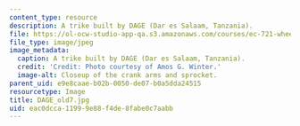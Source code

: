 ```yaml
---
content_type: resource
description: A trike built by DAGE (Dar es Salaam, Tanzania).
file: https://ol-ocw-studio-app-qa.s3.amazonaws.com/courses/ec-721-wheelchair-design-in-developing-countries-spring-2009/eac0dcca11999e88f4de8fabe0c7aabb_DAGE_old7.jpg
file_type: image/jpeg
image_metadata:
  caption: A trike built by DAGE (Dar es Salaam, Tanzania).
  credit: 'Credit: Photo courtesy of Amos G. Winter.'
  image-alt: Closeup of the crank arms and sprocket.
parent_uid: e9e8caae-b02b-0050-de07-b0a5dda24515
resourcetype: Image
title: DAGE_old7.jpg
uid: eac0dcca-1199-9e88-f4de-8fabe0c7aabb
---
```

